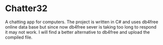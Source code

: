 # Chatter32
A chatting app for computers. The project is written in C# and uses db4free online data base but since now db4free sever is taking too long to respond it may not work. I will find a better alternative to db4free and upload the compiled file.
